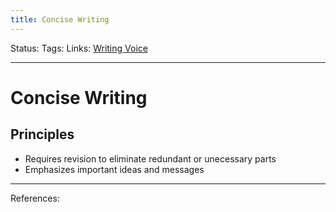 ```yaml
---
title: Concise Writing
---
```

Status:
Tags:
Links: [Writing Voice](out/writing-voice.md)
___
# Concise Writing
## Principles
- Requires revision to eliminate redundant or unecessary parts
- Emphasizes important ideas and messages
___
References: